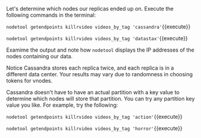 
Let's determine which nodes our replicas ended up on. Execute the following commands in the terminal:

`nodetool getendpoints killrvideo videos_by_tag 'cassandra'`{{execute}}

`nodetool getendpoints killrvideo videos_by_tag 'datastax'`{{execute}}

Examime the output and note how `nodetool` displays the IP addresses of the nodes containing our data.

Notice Cassandra stores each replica twice, and each replica is in a different data center. Your results may vary due to randomness in choosing tokens for vnodes.

Cassandra doesn't have to have an actual partition with a key value to determine which nodes will store that partition. You can try any partition key value you like. For example, try the following:

`nodetool getendpoints killrvideo videos_by_tag 'action'`{{execute}}

`nodetool getendpoints killrvideo videos_by_tag 'horror'`{{execute}}
